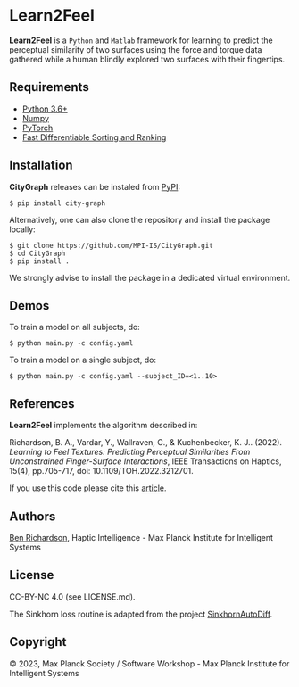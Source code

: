 Learn2Feel
=========

**Learn2Feel** is a `Python` and `Matlab` framework for learning to predict the perceptual similarity of two surfaces using the force and torque data gathered while a human blindly explored two surfaces with their fingertips.

Requirements
------------

- [Python 3.6+](https://www.python.org/)
- [Numpy](https://numpy.org/)
- [PyTorch](https://pytorch.org/)
- [Fast Differentiable Sorting and Ranking](https://github.com/google-research/fast-soft-sort)

Installation
------------

**CityGraph** releases can be instaled from [PyPI](https://pypi.org/):

```
$ pip install city-graph
```

Alternatively, one can also clone the repository and install the package locally:

```
$ git clone https://github.com/MPI-IS/CityGraph.git
$ cd CityGraph
$ pip install .
```

We strongly advise to install the package in a dedicated virtual environment.

Demos
-----
To train a model on all subjects, do: 

```
$ python main.py -c config.yaml
```

To train a model on a single subject, do: 

```
$ python main.py -c config.yaml --subject_ID=<1..10>
```


References
-------
**Learn2Feel** implements the algorithm described in:

Richardson, B. A., Vardar, Y., Wallraven, C., & Kuchenbecker, K. J.. (2022). *Learning to Feel Textures: Predicting Perceptual Similarities From Unconstrained Finger-Surface Interactions*, IEEE Transactions on Haptics, 15(4), pp.705-717, doi: 10.1109/TOH.2022.3212701.

If you use this code please cite this [article](https://ieeexplore.ieee.org/document/9913733).

Authors
-------
[Ben Richardson](https://github.com/benrichardson28),
Haptic Intelligence - Max Planck Institute for Intelligent Systems


License
-------

CC-BY-NC 4.0 (see LICENSE.md).

The Sinkhorn loss routine is adapted from the project [SinkhornAutoDiff](https://github.com/gpeyre/SinkhornAutoDiff).


Copyright
---------
© 2023, Max Planck Society / Software Workshop - Max Planck Institute for Intelligent Systems
